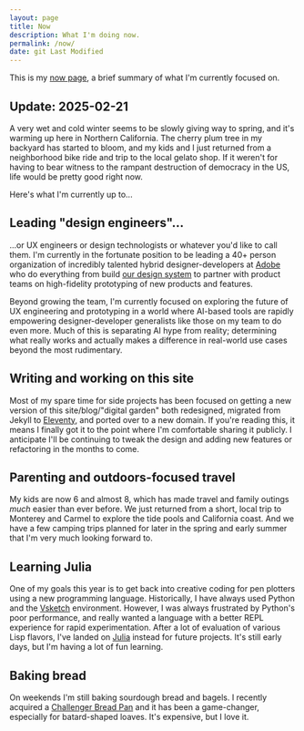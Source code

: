 ```yaml
---
layout: page
title: Now
description: What I'm doing now.
permalink: /now/
date: git Last Modified
---
```


This is my [now page](https://nownownow.com/about), a brief summary of what I'm currently focused on.

## Update: 2025-02-21

A very wet and cold winter seems to be slowly giving way to spring, and it's warming up here in Northern California. The cherry plum tree in my backyard has started to bloom, and my kids and I just returned from a neighborhood bike ride and trip to the local gelato shop. If it weren't for having to bear witness to the rampant destruction of democracy in the US, life would be pretty good right now.

Here's what I'm currently up to...

## Leading "design engineers"...

...or UX engineers or design technologists or whatever you'd like to call them. I'm currently in the fortunate position to be leading a 40+ person organization of incredibly talented hybrid designer-developers at [Adobe](https://adobe.design) who do everything from build [our design system](https://spectrum.adobe.com) to partner with product teams on
high-fidelity prototyping of new products and features.

Beyond growing the team, I'm currently focused on exploring the future of UX engineering and prototyping in a world where AI-based tools are rapidly empowering designer-developer generalists like those on my team to do even more. Much of this is separating AI hype from reality; determining what really works and actually makes a difference in real-world use cases beyond the most rudimentary.

## Writing and working on this site

Most of my spare time for side projects has been focused on getting a new version of this site/blog/"digital garden" both redesigned, migrated from Jekyll to [Eleventy](https://www.11ty.dev/), and ported over to a new domain. If you're reading this, it means I finally got it to the point where I'm comfortable sharing it publicly. I anticipate I'll be continuing to tweak the design and adding new features or refactoring in the months to come.

## Parenting and outdoors-focused travel

My kids are now 6 and almost 8, which has made travel and family outings *much* easier than ever before. We just returned from a short, local trip to Monterey and Carmel to explore the tide pools and California coast. And we have a few camping trips planned for later in the spring and early summer that I'm very much looking forward to.

## Learning Julia

One of my goals this year is to get back into creative coding for pen plotters using a new programming language. Historically, I have always used Python and the [Vsketch](https://vsketch.readthedocs.io/en/latest/) environment. However, I was always frustrated by Python's poor performance, and really wanted a language with a better REPL experience for rapid experimentation. After a lot of evaluation of various Lisp flavors, I've landed on [Julia](https://julialang.org/) instead for future projects. It's still early days, but I'm having a lot of fun learning.

## Baking bread

On weekends I'm still baking sourdough bread and bagels. I recently acquired a [Challenger Bread Pan](https://challengerbreadware.com/product/the-challenger-bread-pan/) and it has been a game-changer, especially for batard-shaped loaves. It's expensive, but I love it.
